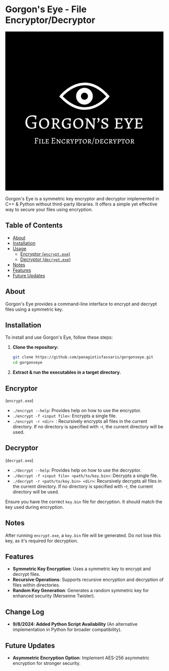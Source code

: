 # Gorgon's Eye - File Encryptor/Decryptor

![Gorgon's Eye Logo](logo.PNG)

Gorgon's Eye is a symmetric key encryptor and decryptor implemented in C++ & Python without third-party libraries. It offers a simple yet effective way to secure your files using encryption.

## Table of Contents

- [About](#about)
- [Installation](#installation)
- [Usage](#usage)
  - [Encryptor (`encrypt.exe`)](#Encryptor)
  - [Decryptor (`decrypt.exe`)](#Decryptor)
- [Notes](#notes)
- [Features](#features)
- [Future Updates](#future-updates)

## About

Gorgon's Eye provides a command-line interface to encrypt and decrypt files using a symmetric key.

## Installation

To install and use Gorgon's Eye, follow these steps:

1. **Clone the repository:**

   ```bash
   git clone https://github.com/panagiotisfassaris/gorgonseye.git
   cd gorgonseye
   ```
   
2. **Extract & run the executables in a target directory.**

## Encryptor

(`encrypt.exe`)
- `./encrypt --help`: Provides help on how to use the encryptor.
- `./encrypt -f <input file>`: Encrypts a single file.
- `./encrypt -r <dir> `: Recursively encrypts all files in the current directory. If no directory is specified with -r, the current directory will be used.

## Decryptor

(`decrypt.exe`)
- `./decrypt --help`: Provides help on how to use the decryptor.
- `./decrypt -f <input file> <path/to/key.bin>`: Decrypts a single file.
- `./decrypt -r <path/to/key.bin> <dir>`: Recursively decrypts all files in the current directory. If no directory is specified with -r, the current directory will be used.

Ensure you have the correct `key.bin` file for decryption. It should match the key used during encryption.

## Notes

After running `encrypt.exe`, a `key.bin` file will be generated. Do not lose this key, as it's required for decryption.

## Features

- **Symmetric Key Encryption**: Uses a symmetric key to encrypt and decrypt files.
- **Recursive Operations**: Supports recursive encryption and decryption of files within directories.
- **Random Key Generation**: Generates a random symmetric key for enhanced security (Mersenne Twister).

## Change Log

- **9/8/2024: Added Python Script Availability** (An alternative implementation in Python for broader compatibility).

## Future Updates

- **Asymmetric Encryption Option**: Implement AES-256 asymmetric encryption for stronger security.
